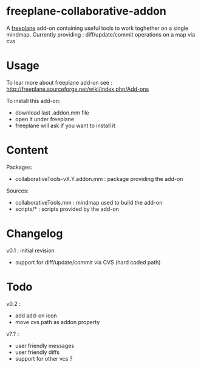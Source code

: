 freeplane-collaborative-addon
=============================

A [freeplane](http://freeplane.sourceforge.net/) add-on containing useful tools to work toghether on a single mindmap.
Currently providing : diff/update/commit operations on a map via cvs


Usage
=============================

To lear more about freeplane add-on see : http://freeplane.sourceforge.net/wiki/index.php/Add-ons

To install this add-on:
* download last .addon.mm file
* open it under freeplane
* freeplane will ask if you want to install it


Content
=============================

Packages:
- collaborativeTools-vX.Y.addon.mm : package providing the add-on

Sources:
- collaborativeTools.mm : mindmap used to build the add-on
- scripts/* : scripts provided by the add-on


Changelog
=============================

v0.1 : initial revision
* support for diff/update/commit via CVS (hard coded path)


Todo
=============================

v0.2 :
- add add-on icon
- move cvs path as addon property

v?.? :
- user friendly messages
- user friendly diffs
- support for other vcs ?